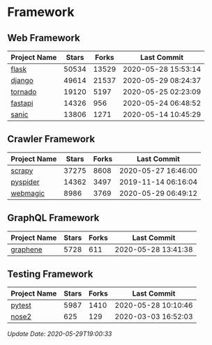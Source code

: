 # Framework

## Web Framework

| Project Name | Stars | Forks | Last Commit |
| ------------ | ----- | ----- | ----------- |
| [flask](https://github.com/pallets/flask) | 50534 | 13529 | 2020-05-28 15:53:14 |
| [django](https://github.com/django/django) | 49614 | 21537 | 2020-05-29 08:24:37 |
| [tornado](https://github.com/tornadoweb/tornado) | 19120 | 5197 | 2020-05-25 02:23:09 |
| [fastapi](https://github.com/tiangolo/fastapi) | 14326 | 956 | 2020-05-24 06:48:52 |
| [sanic](https://github.com/huge-success/sanic) | 13806 | 1271 | 2020-05-14 10:45:29 |

## Crawler Framework

| Project Name | Stars | Forks | Last Commit |
| ------------ | ----- | ----- | ----------- |
| [scrapy](https://github.com/scrapy/scrapy) | 37275 | 8608 | 2020-05-27 16:46:00 |
| [pyspider](https://github.com/binux/pyspider) | 14362 | 3497 | 2019-11-14 06:16:04 |
| [webmagic](https://github.com/code4craft/webmagic) | 8986 | 3769 | 2020-05-29 06:49:12 |

## GraphQL Framework

| Project Name | Stars | Forks | Last Commit |
| ------------ | ----- | ----- | ----------- |
| [graphene](https://github.com/graphql-python/graphene) | 5728 | 611 | 2020-05-28 13:41:38 |

## Testing Framework

| Project Name | Stars | Forks | Last Commit |
| ------------ | ----- | ----- | ----------- |
| [pytest](https://github.com/pytest-dev/pytest) | 5987 | 1410 | 2020-05-28 10:10:46 |
| [nose2](https://github.com/nose-devs/nose2) | 625 | 129 | 2020-03-03 16:52:03 |

*Update Date: 2020-05-29T19:00:33*